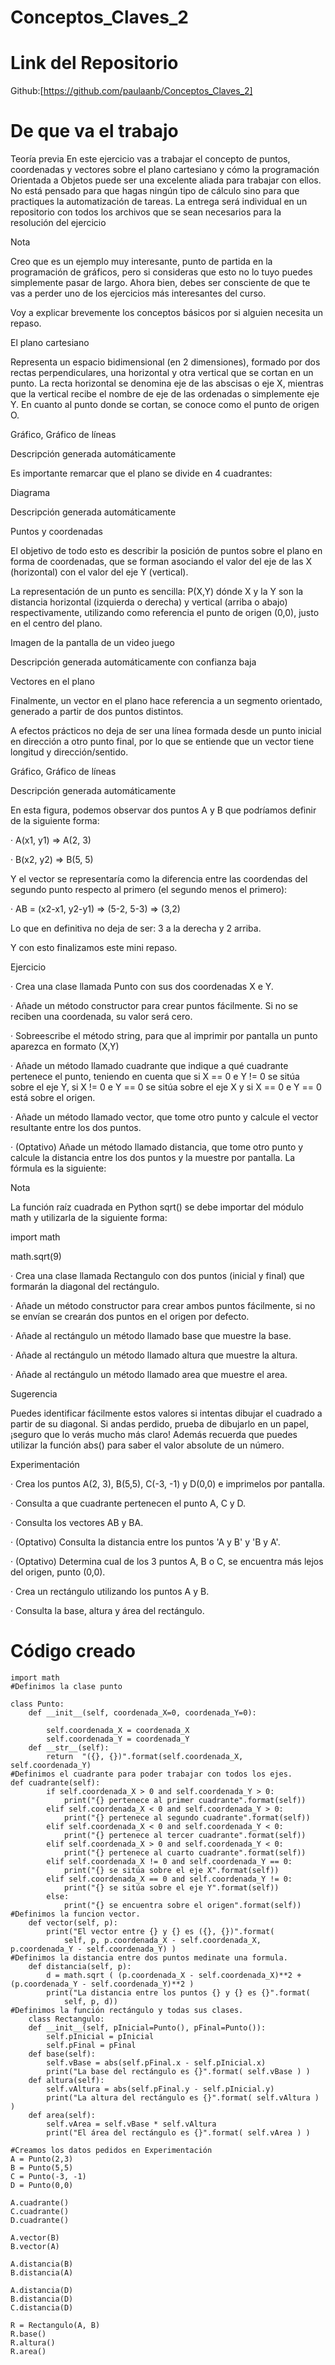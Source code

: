 # Conceptos_Claves_2

# Link del Repositorio
Github:[https://github.com/paulaanb/Conceptos_Claves_2]

# De que va el trabajo

Teoría previa
En este ejercicio vas a trabajar el concepto de puntos, coordenadas y vectores sobre el plano cartesiano y cómo la programación Orientada a Objetos puede ser una excelente aliada para trabajar con ellos. No está pensado para que hagas ningún tipo de cálculo sino para que practiques la automatización de tareas. La entrega será individual en un repositorio con todos los archivos que se sean necesarios para la resolución del ejercicio

Nota

Creo que es un ejemplo muy interesante, punto de partida en la programación de gráficos, pero si consideras que esto no lo tuyo puedes simplemente pasar de largo. Ahora bien, debes ser consciente de que te vas a perder uno de los ejercicios más interesantes del curso.

Voy a explicar brevemente los conceptos básicos por si alguien necesita un repaso.

El plano cartesiano

Representa un espacio bidimensional (en 2 dimensiones), formado por dos rectas perpendiculares, una horizontal y otra vertical que se cortan en un punto. La recta horizontal se denomina eje de las abscisas o eje X, mientras que la vertical recibe el nombre de eje de las ordenadas o simplemente eje Y. En cuanto al punto donde se cortan, se conoce como el punto de origen O.

Gráfico, Gráfico de líneas

Descripción generada automáticamente

Es importante remarcar que el plano se divide en 4 cuadrantes:

Diagrama

Descripción generada automáticamente

Puntos y coordenadas

El objetivo de todo esto es describir la posición de puntos sobre el plano en forma de coordenadas, que se forman asociando el valor del eje de las X (horizontal) con el valor del eje Y (vertical).

La representación de un punto es sencilla: P(X,Y) dónde X y la Y son la distancia horizontal (izquierda o derecha) y vertical (arriba o abajo) respectivamente, utilizando como referencia el punto de origen (0,0), justo en el centro del plano.

Imagen de la pantalla de un video juego

Descripción generada automáticamente con confianza baja

Vectores en el plano

Finalmente, un vector en el plano hace referencia a un segmento orientado, generado a partir de dos puntos distintos.

A efectos prácticos no deja de ser una línea formada desde un punto inicial en dirección a otro punto final, por lo que se entiende que un vector tiene longitud y dirección/sentido.

Gráfico, Gráfico de líneas

Descripción generada automáticamente

En esta figura, podemos observar dos puntos A y B que podríamos definir de la siguiente forma:

·        A(x1, y1) => A(2, 3)

·        B(x2, y2) => B(5, 5)

Y el vector se representaría como la diferencia entre las coordendas del segundo punto respecto al primero (el segundo menos el primero):

·        AB = (x2-x1, y2-y1) => (5-2, 5-3) => (3,2)

Lo que en definitiva no deja de ser: 3 a la derecha y 2 arriba.

Y con esto finalizamos este mini repaso.

Ejercicio

·        Crea una clase llamada Punto con sus dos coordenadas X e Y.

·        Añade un método constructor para crear puntos fácilmente. Si no se reciben una coordenada, su valor será cero.

·        Sobreescribe el método string, para que al imprimir por pantalla un punto aparezca en formato (X,Y)

·        Añade un método llamado cuadrante que indique a qué cuadrante pertenece el punto, teniendo en cuenta que si X == 0 e Y != 0 se sitúa sobre el eje Y, si X != 0 e Y == 0 se sitúa sobre el eje X y si X == 0 e Y == 0 está sobre el origen.

·        Añade un método llamado vector, que tome otro punto y calcule el vector resultante entre los dos puntos.

·        (Optativo) Añade un método llamado distancia, que tome otro punto y calcule la distancia entre los dos puntos y la muestre por pantalla. La fórmula es la siguiente:



Nota

La función raíz cuadrada en Python sqrt() se debe importar del módulo math y utilizarla de la siguiente forma:

import math

math.sqrt(9)

·        Crea una clase llamada Rectangulo con dos puntos (inicial y final) que formarán la diagonal del rectángulo.

·        Añade un método constructor para crear ambos puntos fácilmente, si no se envían se crearán dos puntos en el origen por defecto.

·        Añade al rectángulo un método llamado base que muestre la base.

·        Añade al rectángulo un método llamado altura que muestre la altura.

·        Añade al rectángulo un método llamado area que muestre el area.

Sugerencia

Puedes identificar fácilmente estos valores si intentas dibujar el cuadrado a partir de su diagonal. Si andas perdido, prueba de dibujarlo en un papel, ¡seguro que lo verás mucho más claro! Además recuerda que puedes utilizar la función abs() para saber el valor absolute de un número.

Experimentación

·        Crea los puntos A(2, 3), B(5,5), C(-3, -1) y D(0,0) e imprimelos por pantalla.

·        Consulta a que cuadrante pertenecen el punto A, C y D.

·        Consulta los vectores AB y BA.

·        (Optativo) Consulta la distancia entre los puntos 'A y B' y 'B y A'.

·        (Optativo) Determina cual de los 3 puntos A, B o C, se encuentra más lejos del origen, punto (0,0).

·        Crea un rectángulo utilizando los puntos A y B.

·        Consulta la base, altura y área del rectángulo.

# Código creado
    import math
    #Definimos la clase punto

    class Punto:
        def __init__(self, coordenada_X=0, coordenada_Y=0):
 
            self.coordenada_X = coordenada_X
            self.coordenada_Y = coordenada_Y
        def __str__(self):
            return  "({}, {})".format(self.coordenada_X, self.coordenada_Y)
    #Definimos el cuadrante para poder trabajar con todos los ejes.
    def cuadrante(self):
            if self.coordenada_X > 0 and self.coordenada_Y > 0:
                print("{} pertenece al primer cuadrante".format(self))
            elif self.coordenada_X < 0 and self.coordenada_Y > 0:
                print("{} pertenece al segundo cuadrante".format(self))
            elif self.coordenada_X < 0 and self.coordenada_Y < 0:
                print("{} pertenece al tercer cuadrante".format(self))
            elif self.coordenada_X > 0 and self.coordenada_Y < 0:
                print("{} pertenece al cuarto cuadrante".format(self))
            elif self.coordenada_X != 0 and self.coordenada_Y == 0:
                print("{} se sitúa sobre el eje X".format(self))
            elif self.coordenada_X == 0 and self.coordenada_Y != 0:
                print("{} se sitúa sobre el eje Y".format(self))
            else:
                print("{} se encuentra sobre el origen".format(self))
    #Definimos la funcion vector.
        def vector(self, p):
            print("El vector entre {} y {} es ({}, {})".format(
                self, p, p.coordenada_X - self.coordenada_X, p.coordenada_Y - self.coordenada_Y) )
    #Definimos la distancia entre dos puntos medinate una formula.
        def distancia(self, p):
            d = math.sqrt ( (p.coordenada_X - self.coordenada_X)**2 + (p.coordenada_Y - self.coordenada_Y)**2 )
            print("La distancia entre los puntos {} y {} es {}".format(
                self, p, d))
    #Definimos la función rectángulo y todas sus clases.
        class Rectangulo:
        def __init__(self, pInicial=Punto(), pFinal=Punto()):
            self.pInicial = pInicial
            self.pFinal = pFinal
        def base(self):
            self.vBase = abs(self.pFinal.x - self.pInicial.x)
            print("La base del rectángulo es {}".format( self.vBase ) )
        def altura(self):
            self.vAltura = abs(self.pFinal.y - self.pInicial.y)
            print("La altura del rectángulo es {}".format( self.vAltura ) )
        def area(self):
            self.vArea = self.vBase * self.vAltura
            print("El área del rectángulo es {}".format( self.vArea ) )
 
    #Creamos los datos pedidos en Experimentación
    A = Punto(2,3)
    B = Punto(5,5)
    C = Punto(-3, -1)
    D = Punto(0,0)

    A.cuadrante()
    C.cuadrante()
    D.cuadrante()

    A.vector(B)
    B.vector(A)

    A.distancia(B)
    B.distancia(A)

    A.distancia(D)
    B.distancia(D)
    C.distancia(D)

    R = Rectangulo(A, B)
    R.base()
    R.altura()
    R.area()